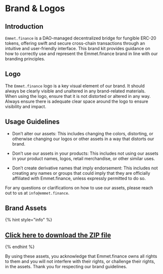 # Brand & Logos

## Introduction
`Emmet.finance` is a DAO-managed decentralized bridge for fungible ERC-20 tokens, offering swift and secure cross-chain transactions through an intuitive and user-friendly interface. This brand kit provides guidance on how to correctly use and represent the Emmet.finance brand in line with our branding principles.

## Logo
The `Emmet.finance` logo is a key visual element of our brand. It should always be clearly visible and unaltered in any brand-related materials. When using the logo, ensure that it is not distorted or altered in any way. Always ensure there is adequate clear space around the logo to ensure visibility and impact.

## Usage Guidelines

- Don’t alter our assets: This includes changing the colors, distorting, or otherwise changing our logos or other assets in a way that distorts our brand.

- Don’t use our assets in your products: This includes not using our assets in your product names, logos, retail merchandise, or other similar uses.

- Don’t create derivative names that imply endorsement: This includes not creating any names or groups that could imply that they are officially affiliated with Emmet.finance, unless expressly permitted to do so.

For any questions or clarifications on how to use our assets, please reach out to us at `info@emmet.finance`.

## Brand Assets

{% hint style="info" %}

## [Click here to download the ZIP file](https://github.com/Emmet-Finance/Emmet.Docs/blob/main/docs/assets/Emmet-assets.zip?raw=true)

{% endhint %}

By using these assets, you acknowledge that Emmet.finance owns all rights to them and you will not interfere with their rights, or challenge their rights, in the assets. Thank you for respecting our brand guidelines.

